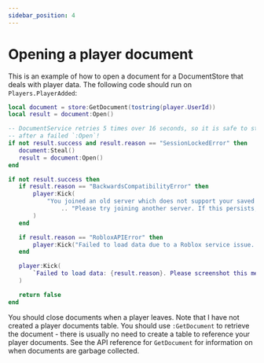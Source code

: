 ```yaml
---
sidebar_position: 4
---
```

 
 # Opening a player document

 This is an example of how to open a document for a DocumentStore that deals with player data.
 The following code should run on `Players.PlayerAdded`:

 ```lua
local document = store:GetDocument(tostring(player.UserId))
local result = document:Open()

-- DocumentService retries 5 times over 16 seconds, so it is safe to steal
-- after a failed `:Open`!
if not result.success and result.reason == "SessionLockedError" then
    document:Steal()
    result = document:Open()
end

if not result.success then
    if result.reason == "BackwardsCompatibilityError" then
        player:Kick(
            "You joined an old server which does not support your saved data."
                .. "Please try joining another server. If this persists, contact a developer."
        )
    end

    if result.reason == "RobloxAPIError" then
        player:Kick("Failed to load data due to a Roblox service issue. Try again later.")
    end

    player:Kick(
        `Failed to load data: {result.reason}. Please screenshot this message and report it to a developer.`
    )

    return false
end
```

You should close documents when a player leaves. Note that I have not created a player documents table.
You should use `:GetDocument` to retrieve the document - there is usually no need to create a table to
reference your player documents. See the API reference for `GetDocument` for information on when documents are
garbage collected.